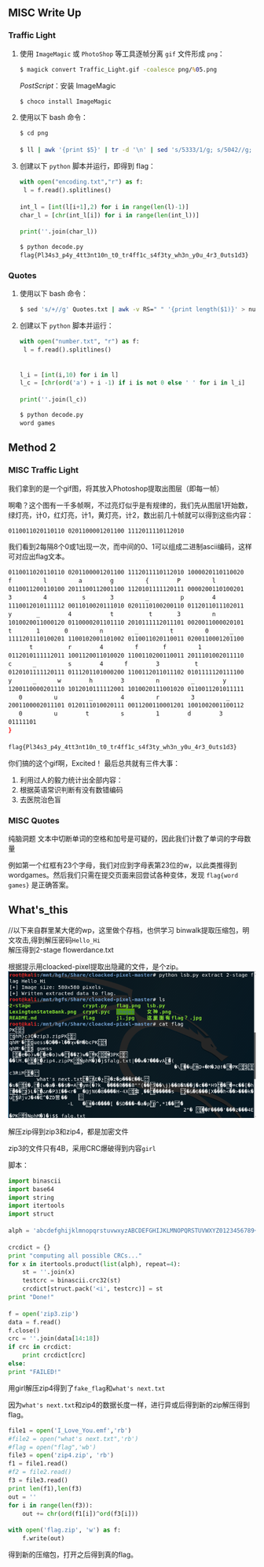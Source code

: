 ## MISC Write Up

### Traffic Light

1. 使用 `ImageMagic` 或 `PhotoShop` 等工具逐帧分离 `gif` 文件形成 `png`：

   ```cmd
   $ magick convert Traffic_Light.gif -coalesce png/%05.png
   ```

   *PostScript*：安装 ImageMagic

   ```cmd
   $ choco install ImageMagic
   ```

2. 使用以下 bash 命令：

   ```bash
   $ cd png
   
   $ ll | awk '{print $5}' | tr -d '\n' | sed 's/5333/1/g; s/5042//g; s/5282/0/g; s/5347/\n/g;' > encoding.txt
   ```

3. 创建以下 `python` 脚本并运行，即得到 flag：

   ```python
   with open("encoding.txt","r") as f:
   	l = f.read().splitlines() 
   
   int_l = [int(l[i+1],2) for i in range(len(l)-1)]
   char_l = [chr(int_l[i]) for i in range(len(int_l))]
   
   print(''.join(char_l))
   ```

   ```bash
   $ python decode.py
   flag{Pl34s3_p4y_4tt3nt10n_t0_tr4ff1c_s4f3ty_wh3n_y0u_4r3_0uts1d3}
   ```

### Quotes

1. 使用以下 bash 命令：

   ```bash
   $ sed 's/+//g' Quotes.txt | awk -v RS=" " '{print length($1)}' > number.txt
   ```

2. 创建以下 `python` 脚本并运行：

   ```python
   with open("number.txt", "r") as f:
   	l = f.read().splitlines()
   
   
   l_i = [int(i,10) for i in l]
   l_c = [chr(ord('a') + i -1) if i is not 0 else ' ' for i in l_i]
   
   print(''.join(l_c))
   ```

   ```bash
   $ python decode.py
   word games
   ```

## Method 2

### MISC Traffic Light

我们拿到的是一个gif图，将其放入Photoshop提取出图层（即每一帧）
 
啊嘞？这个图有一千多帧啊，不过亮灯似乎是有规律的，我们先从图层1开始数，绿灯亮，计0，红灯亮，计1，黄灯亮，计2，数出前几十帧就可以得到这些内容：

 ```bash
0110011020110110 0201100001201100 1112011110112010
```

我们看到2每隔8个0或1出现一次，而中间的0、1可以组成二进制ascii编码，这样可对应出flag文本。

```bash
0110011020110110 0201100001201100 1112011110112010 1000020110110020
f         l         a        g         {        P         l     
0110011200110100 2011100112001100 1120101111120111 0000200110100201
3         4          s       3         _         p        4
1110012010111112 0011010020111010 0201110100200110 0112011011102011
y       _        4           t          t       3         n
1010020011000120 0110000201101110 2010111112011101 0020011000020101
t       1       0         n         _         t         0      _
1111201110100201 1100102001101002 0110011020110011 0200110001201100
      t          r        4         f       f         1
0112010111112011 1001120011010020 1100110200110011 2011101002011110
c      _         s        4      f        3          t        
0120101111120111 0111201101000200 1100112011011102 0101111120111100
y      _      w        h        3         n         _        y
1200110000201110 1012010111112001 1010020111001020 0110011201011111
   0         u         _        4         r         3         _
2001100002011101 0120111010020111 0011200110001201 1001002001100112
   0         u        t         s         1        d        3
01111101
}

flag{Pl34s3_p4y_4tt3nt10n_t0_tr4ff1c_s4f3ty_wh3n_y0u_4r3_0uts1d3} 
```

你们搞的这个gif啊，Excited！
最后总共就有三件大事：
1. 利用过人的毅力统计出全部内容：
2. 根据英语常识判断有没有数错编码
3. 去医院治色盲
 

### MISC Quotes

纯脑洞题
文本中切断单词的空格和加号是可疑的，因此我们计数了单词的字母数量
 
例如第一个红框有23个字母，我们对应到字母表第23位的w，以此类推得到wordgames。然后我们只需在提交页面来回尝试各种变体，发现
`flag{word games}`
是正确答案。


## What's_this
//以下来自群里某大佬的wp，这里做个存档，也供学习
binwalk提取压缩包，明文攻击,得到解压密码`Hello_Hi`  
解压得到2-stage         flowerdance.txt

根据提示用cloacked-pixel提取出隐藏的文件，是个zip。  
![](https://raw.githubusercontent.com/qingchenldl/BlogImage/master/img/20181203112909.png)   

解压zip得到zip3和zip4，都是加密文件

zip3的文件只有4B，采用CRC爆破得到内容`girl`

脚本：
```python
import binascii
import base64
import string
import itertools
import struct

alph = 'abcdefghijklmnopqrstuvwxyzABCDEFGHIJKLMNOPQRSTUVWXYZ0123456789+/='

crcdict = {}
print "computing all possible CRCs..."
for x in itertools.product(list(alph), repeat=4):
    st = ''.join(x)
    testcrc = binascii.crc32(st)
    crcdict[struct.pack('<i', testcrc)] = st
print "Done!"

f = open('zip3.zip')
data = f.read()
f.close()
crc = ''.join(data[14:18])
if crc in crcdict:
    print crcdict[crc]
else:
print "FAILED!"
```
用girl解压zip4得到了`fake_flag`和`what's next.txt`

因为`what's next.txt`和zip4的数据长度一样，进行异或后得到新的zip解压得到flag。
```python
file1 = open('I_Love_You.emf','rb')
#file2 = open("what's next.txt",'rb')
#flag = open("flag",'wb')
file3 = open('zip4.zip', 'rb')
f1 = file1.read()
#f2 = file2.read()
f3 = file3.read()
print len(f1),len(f3)
out = ''
for i in range(len(f3)):
	out += chr(ord(f1[i])^ord(f3[i]))

with open('flag.zip', 'w') as f:
	f.write(out)
```
得到新的压缩包，打开之后得到真的flag。
